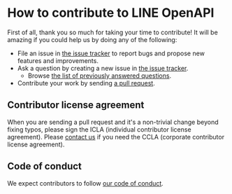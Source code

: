 # How to contribute to LINE OpenAPI

First of all, thank you so much for taking your time to contribute!
It will be amazing if you could help us by doing any of the following:

- File an issue in [the issue tracker](https://github.com/line/line-openapi/issues) to report bugs and propose new features and
  improvements.
- Ask a question by creating a new issue in [the issue tracker](https://github.com/line/line-openapi/issues).
  - Browse [the list of previously answered questions](https://github.com/line/line-openapi/issues?q=label%3Aquestion).
- Contribute your work by sending [a pull request](https://github.com/line/line-openapi/pulls).

## Contributor license agreement

When you are sending a pull request and it's a non-trivial change beyond fixing typos, please sign
the ICLA (individual contributor license agreement). Please
[contact us](mailto:dl_oss_dev@linecorp.com) if you need the CCLA (corporate contributor license agreement).

## Code of conduct

We expect contributors to follow [our code of conduct](CODE_OF_CONDUCT.md).
